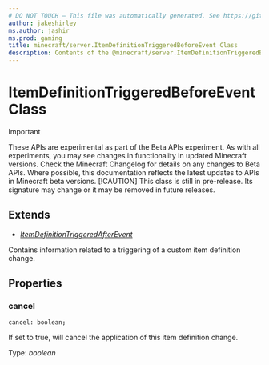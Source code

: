 ```yaml
---
# DO NOT TOUCH — This file was automatically generated. See https://github.com/mojang/minecraftapidocsgenerator to modify descriptions, examples, etc.
author: jakeshirley
ms.author: jashir
ms.prod: gaming
title: minecraft/server.ItemDefinitionTriggeredBeforeEvent Class
description: Contents of the @minecraft/server.ItemDefinitionTriggeredBeforeEvent class.
---
```

# ItemDefinitionTriggeredBeforeEvent Class
>[!IMPORTANT]
>These APIs are experimental as part of the Beta APIs experiment. As with all experiments, you may see changes in functionality in updated Minecraft versions. Check the Minecraft Changelog for details on any changes to Beta APIs. Where possible, this documentation reflects the latest updates to APIs in Minecraft beta versions.
> [!CAUTION]
> This class is still in pre-release.  Its signature may change or it may be removed in future releases.

## Extends
- [*ItemDefinitionTriggeredAfterEvent*](ItemDefinitionTriggeredAfterEvent.md)

Contains information related to a triggering of a custom item definition change.

## Properties

### **cancel**
`cancel: boolean;`

If set to true, will cancel the application of this item definition change.

Type: *boolean*

